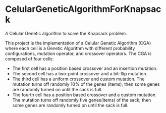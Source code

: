 # CelularGeneticAlgorithmForKnapsack
A Celular Genetic algorithm to solve the Knapsack problem.

This project is the implementation of a Celular Genetic Algorithm (CGA) where each cell is a Genetic Algorithm with different probability configurations, mutation operator, and crossover operators. 
The CGA is composed of four cells:
- The first cell has a position based crossover and an insertion mutation.
- The second cell has a two-point crossover and a bit-flip mutation.
- The third cell has a uniform crossover and custom mutation. The mutation turns off randomly 10% of the genes (items); then some genes are randomly turned on until the sack is full.
- The fourth cell has a position based crossover and a custom mutation. The mutation turns off randomly five genes(items) of the sack; then some genes are randomly turned on until the sack is full.
